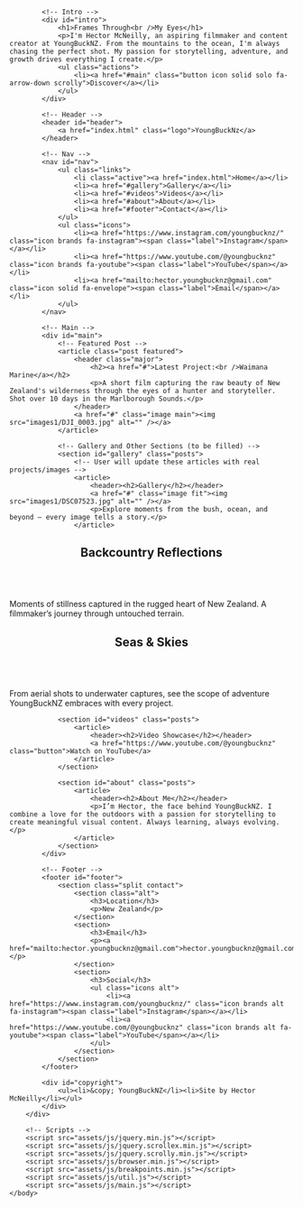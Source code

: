 
<!DOCTYPE HTML>
<html>
    <head>
        <title>YoungBuckNz | Hector McNeilly</title>
        <meta charset="utf-8" />
        <meta name="viewport" content="width=device-width, initial-scale=1, user-scalable=no" />
        <link rel="stylesheet" href="assets/css/main.css" />
        <noscript><link rel="stylesheet" href="assets/css/noscript.css" /></noscript>
    </head>
    <body class="is-preload">
        <div id="wrapper" class="fade-in">

            <!-- Intro -->
            <div id="intro">
                <h1>Frames Through<br />My Eyes</h1>
                <p>I'm Hector McNeilly, an aspiring filmmaker and content creator at YoungBuckNZ. From the mountains to the ocean, I'm always chasing the perfect shot. My passion for storytelling, adventure, and growth drives everything I create.</p>
                <ul class="actions">
                    <li><a href="#main" class="button icon solid solo fa-arrow-down scrolly">Discover</a></li>
                </ul>
            </div>

            <!-- Header -->
            <header id="header">
                <a href="index.html" class="logo">YoungBuckNz</a>
            </header>

            <!-- Nav -->
            <nav id="nav">
                <ul class="links">
                    <li class="active"><a href="index.html">Home</a></li>
                    <li><a href="#gallery">Gallery</a></li>
                    <li><a href="#videos">Videos</a></li>
                    <li><a href="#about">About</a></li>
                    <li><a href="#footer">Contact</a></li>
                </ul>
                <ul class="icons">
                    <li><a href="https://www.instagram.com/youngbucknz/" class="icon brands fa-instagram"><span class="label">Instagram</span></a></li>
                    <li><a href="https://www.youtube.com/@youngbucknz" class="icon brands fa-youtube"><span class="label">YouTube</span></a></li>
                    <li><a href="mailto:hector.youngbucknz@gmail.com" class="icon solid fa-envelope"><span class="label">Email</span></a></li>
                </ul>
            </nav>

            <!-- Main -->
            <div id="main">
                <!-- Featured Post -->
                <article class="post featured">
                    <header class="major">
                        <h2><a href="#">Latest Project:<br />Waimana Marine</a></h2>
                        <p>A short film capturing the raw beauty of New Zealand's wilderness through the eyes of a hunter and storyteller. Shot over 10 days in the Marlborough Sounds.</p>
                    </header>
                    <a href="#" class="image main"><img src="images1/DJI_0003.jpg" alt="" /></a>
                </article>

                <!-- Gallery and Other Sections (to be filled) -->
                <section id="gallery" class="posts">
                    <!-- User will update these articles with real projects/images -->
                    <article>
                        <header><h2>Gallery</h2></header>
                        <a href="#" class="image fit"><img src="images1/DSC07523.jpg" alt="" /></a>
                        <p>Explore moments from the bush, ocean, and beyond — every image tells a story.</p>
                    </article>
                
<article>
    <header><h2>Backcountry Reflections</h2></header>
    <a href="#" class="image fit"><img src="images1/photo1.jpg" alt="" /></a>
    <p>Moments of stillness captured in the rugged heart of New Zealand. A filmmaker’s journey through untouched terrain.</p>
</article>
<article>
    <header><h2>Seas & Skies</h2></header>
    <a href="#" class="image fit"><img src="images1/DSC02495.jpg" alt="" /></a>
    <p>From aerial shots to underwater captures, see the scope of adventure YoungBuckNZ embraces with every project.</p>
</article>
</section>

                <section id="videos" class="posts">
                    <article>
                        <header><h2>Video Showcase</h2></header>
                        <a href="https://www.youtube.com/@youngbucknz" class="button">Watch on YouTube</a>
                    </article>
                </section>

                <section id="about" class="posts">
                    <article>
                        <header><h2>About Me</h2></header>
                        <p>I’m Hector, the face behind YoungBuckNZ. I combine a love for the outdoors with a passion for storytelling to create meaningful visual content. Always learning, always evolving.</p>
                    </article>
                </section>
            </div>

            <!-- Footer -->
            <footer id="footer">
                <section class="split contact">
                    <section class="alt">
                        <h3>Location</h3>
                        <p>New Zealand</p>
                    </section>
                    <section>
                        <h3>Email</h3>
                        <p><a href="mailto:hector.youngbucknz@gmail.com">hector.youngbucknz@gmail.com</a></p>
                    </section>
                    <section>
                        <h3>Social</h3>
                        <ul class="icons alt">
                            <li><a href="https://www.instagram.com/youngbucknz/" class="icon brands alt fa-instagram"><span class="label">Instagram</span></a></li>
                            <li><a href="https://www.youtube.com/@youngbucknz" class="icon brands alt fa-youtube"><span class="label">YouTube</span></a></li>
                        </ul>
                    </section>
                </section>
            </footer>

            <div id="copyright">
                <ul><li>&copy; YoungBuckNZ</li><li>Site by Hector McNeilly</li></ul>
            </div>
        </div>

        <!-- Scripts -->
        <script src="assets/js/jquery.min.js"></script>
        <script src="assets/js/jquery.scrollex.min.js"></script>
        <script src="assets/js/jquery.scrolly.min.js"></script>
        <script src="assets/js/browser.min.js"></script>
        <script src="assets/js/breakpoints.min.js"></script>
        <script src="assets/js/util.js"></script>
        <script src="assets/js/main.js"></script>
    </body>
</html>
